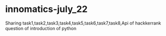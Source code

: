 # innomatics-july_22
Sharing task1,task2,task3,task4,task5,task6,task7,task8,Api of hackkerrank question of introduction of python

